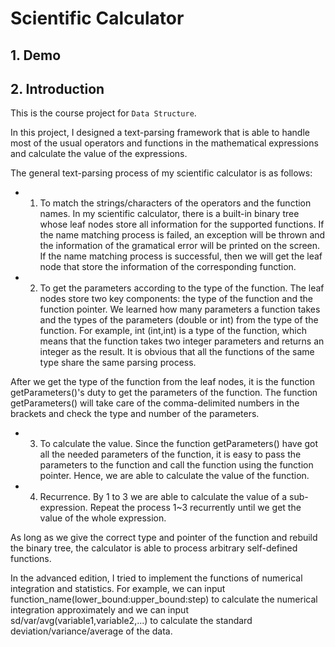 # Scientific Calculator

## 1. Demo

## 2. Introduction

This is the course project for `Data Structure`.

In this project, I designed a text-parsing framework that is able to handle most of the usual operators and functions in the mathematical expressions and calculate the value of the expressions.

The general text-parsing process of my scientific calculator is as follows:

- 1. To match the strings/characters of the operators and the function names.
In my scientific calculator, there is a built-in binary tree whose leaf nodes store all information for the supported functions. If the name matching process is failed, an exception will be thrown and the information of the gramatical error will be printed on the screen. If the name matching process is successful, then we will get the leaf node that store the information of the corresponding function.

- 2. To get the parameters according to the type of the function.
The leaf nodes store two key components: the type of the function and the function pointer. We learned how many parameters a function takes and the types of the parameters (double or int) from the type of the function. For example, int (int,int) is a type of the function, which means that the function takes two integer parameters and returns an integer as the result. It is obvious that all the functions of the same type share the same parsing process.

After we get the type of the function from the leaf nodes, it is the function getParameters()'s duty to get the parameters of the function. The function getParameters() will take care of the comma-delimited numbers in the brackets and check the type and number of the parameters.

- 3. To calculate the value. Since the function getParameters() have got all the needed parameters of the function, it is easy to pass the parameters to the function and call the function using the function pointer. Hence, we are able to calculate the value of the function.

- 4. Recurrence. By 1 to 3 we are able to calculate the value of a sub-expression. Repeat the process 1~3 recurrently until we get the value of the whole expression.

As long as we give the correct type and pointer of the function and rebuild the binary tree, the calculator is able to process arbitrary self-defined functions.

In the advanced edition, I tried to implement the functions of numerical integration and statistics. For example, we can input function_name(lower_bound:upper_bound:step) to calculate the numerical integration approximately and we can input sd/var/avg(variable1,variable2,...) to calculate the standard deviation/variance/average of the data.

